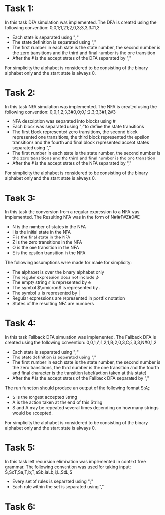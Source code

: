# Task 1:
In this task DFA simulation was implemented.
The DFA is created using the following convention:
0,0,1;1,2,1;2,0,3;3,3,3#1,3
- Each state is separated using ";"  
- The state definition is separated using ","
- The first number in each state is the state number, the second number is the zero transitions and the third and final number is the one transition 
- After the # is the accept states of the DFA separated by ","

For simplicity the alphabet is considered to be consisting of the binary alphabet only and the start state is always 0.


# Task 2:
In this task NFA simulation was implemented.
The NFA is created using the following convention:
0,0;1,2;3,3#0,0;0,1;2,3;3,3#1,2#3
- NFA description was separated into blocks using #
- Each block was separated using ";"to define the state transitions
- The first block represented zero transitions, the second block represented one transitions, the third block represented the epsilon transitions and the fourth and final block represented accept states separated using ","
- The first number in each state is the state number, the second number is the zero transitions and the third and final number is the one transition 
- After the # is the accept states of the NFA separated by ","

For simplicity the alphabet is considered to be consisting of the binary alphabet only and the start state is always 0.
# Task 3:
In this task the conversion from a regular expression to a NFA was implemented.
The Resulting NFA  was in the form of  N#I#F#Z#O#E
- N is the number of states in the NFA
- I is the initial  state in the NFA
- F is the final state in the NFA
- Z is the zero transitions in the NFA
- O is the one transition in the NFA
- E is the epsilon transition in the NFA

The following assumptions were made for made for simplicity:
- The alphabet is over the binary alphabet only 
- The regular expression does not include $\phi$
- The empty string $\epsilon$ is represented by e
- The symbol $\omicron$ is represented by .
- The symbol $\cup$ is represented by |
- Regular expressions are represented in postfix notation
- States of the resulting NFA are numbers
# Task 4:
In this task Fallback DFA simulation was implemented.
The Fallback DFA is created using the following convention:
0,0,1,A;1,2,1,B;2,0,3,C;3,3,3,N#0,1,2
- Each state is separated using ";"  
- The state definition is separated using ","
- The first number in each state is the state number, the second number is the zero transitions, the third number is the one transition and the fourth and final character is the transition label(action taken at this state)
- After the # is the accept states of the Fallback DFA separated by ","

The run function should produce an output of the following format S;A;:
- S is the longest accepted String 
- A is the action taken at the end of this String
- S and A may be repeated several times depending on how many strings would be accepted.

For simplicity the alphabet is considered to be consisting of the binary alphabet only and the start state is always 0.
# Task 5:
In this task left recursion elimination was implemented in context free grammar.
The following convention was used for taking input:
S,ScT,Sa,T,b;T,aSb,iaLb,i;L,SdL,S 

- Every set of rules is separated using ";" 
- Each rule within the set is separated using ","
# Task 6:


